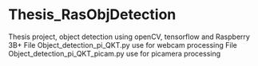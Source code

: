 # Thesis_RasObjDetection
Thesis project, object detection using openCV, tensorflow and Raspberry 3B+
File Object_detection_pi_QKT.py use for webcam processing
File Object_detection_pi_QKT_picam.py use for picamera processing
